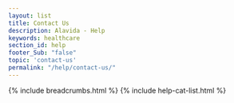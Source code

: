 ```yaml
---
layout: list
title: Contact Us
description: Alavida - Help
keywords: healthcare
section_id: help
footer_Sub: "false"
topic: 'contact-us'
permalink: "/help/contact-us/" 
---
```

{% include breadcrumbs.html %}
{% include help-cat-list.html %}

